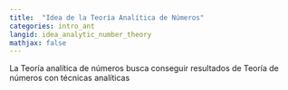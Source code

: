 ```yaml
---
title:  "Idea de la Teoría Analítica de Números"
categories: intro_ant
langid: idea_analytic_number_theory
mathjax: false
---
```


La Teoría analítica de números busca conseguir resultados de Teoría de números con técnicas analíticas
